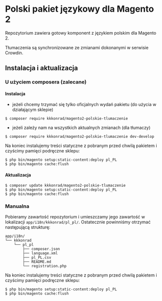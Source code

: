 Polski pakiet językowy dla Magento 2 
==========
Repozytorium zawiera gotowy komponent z językiem polskim dla Magento 2.

Tłumaczenia są synchronizowane ze zmianami dokonanymi w serwisie Crowdin.

## Instalacja i aktualizacja

### U użyciem composera (zalecane)

#### Instalacja

* jeżeli chcemy trzymać się tylko oficjalnych wydań pakietu (do użycia w działającym sklepie)
```
$ composer require kkkonrad/magento2-polskie-tlumaczenie
```
* jeżeli zależy nam na wszystkich aktualnych zmianach (dla tłumaczy)
```
$ composer require kkkonrad/magento2-polskie-tlumaczenie dev-develop
```

Na koniec instalujemy treści statyczne z pobranym przed chwilą pakietem i czyścimy pamięci podręczne sklepu:
```
$ php bin/magento setup:static-content:deploy pl_PL
$ php bin/magento cache:flush
```

#### Aktualizacja
```
$ composer update kkkonrad/magento2-polskie-tlumaczenie
$ php bin/magento setup:static-content:deploy pl_PL
$ php bin/magento cache:flush
```

### Manualna
Pobieramy zawartość repozytorium i umieszczamy jego zawartość w lokalizacji `app/i18n/kkkonrad/pl_pl/`.
Ostatecznie powinniśmy otrzymać następującą strukturę:
```
app/i18n/
└── kkkonrad
    └── pl_pl
        ├── composer.json
        ├── language.xml
        ├── pl_PL.csv
        ├── README.md
        └── registration.php
```

Na koniec instalujemy treści statyczne z pobranym przed chwilą pakietem i czyścimy pamięci podręczne sklepu:
```
$ php bin/magento setup:static-content:deploy pl_PL
$ php bin/magento cache:flush
```

